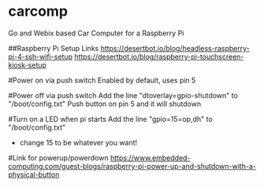 # carcomp
Go and Webix based Car Computer for a Raspberry Pi

##Raspberry Pi Setup Links
https://desertbot.io/blog/headless-raspberry-pi-4-ssh-wifi-setup
https://desertbot.io/blog/raspberry-pi-touchscreen-kiosk-setup


#Power on via push switch
Enabled by default, uses pin 5

#Power off via push switch
Add the line "dtoverlay=gpio-shutdown" to "/boot/config.txt"
Push button on pin 5 and it will shutdown


#Turn on a LED when pi starts
Add the line "gpio=15=op,dh" to "/boot/config.txt"
* change 15 to be whatever you want!

#Link for powerup/powerdown
https://www.embedded-computing.com/guest-blogs/raspberry-pi-power-up-and-shutdown-with-a-physical-button

